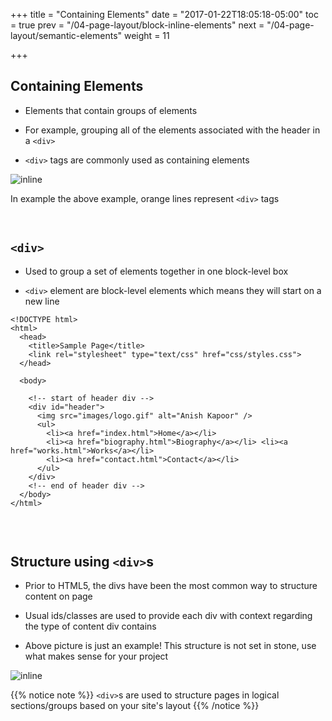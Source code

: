 +++
title = "Containing Elements"
date = "2017-01-22T18:05:18-05:00"
toc = true
prev = "/04-page-layout/block-inline-elements"
next = "/04-page-layout/semantic-elements"
weight = 11

+++

## Containing Elements

- Elements that contain groups of elements

- For example, grouping all of the elements associated with the header in a `<div>`

- `<div>` tags are commonly used as containing elements

![inline](/images/04/containing_elements_diagram.png)

In example the above example, orange lines represent `<div>` tags

&nbsp;

## `<div>`

- Used to group a set of elements together in one block-level box

- `<div>` element are block-level elements which means they will start on a new line


```
<!DOCTYPE html>
<html>
  <head>
    <title>Sample Page</title>
    <link rel="stylesheet" type="text/css" href="css/styles.css">
  </head>

  <body>

    <!-- start of header div -->
    <div id="header">
      <img src="images/logo.gif" alt="Anish Kapoor" />
      <ul>
        <li><a href="index.html">Home</a></li>
        <li><a href="biography.html">Biography</a></li> <li><a href="works.html">Works</a></li>
        <li><a href="contact.html">Contact</a></li>
      </ul>
    </div>
    <!-- end of header div -->
  </body>
</html>


```

&nbsp;

## Structure using `<div>`s

- Prior to HTML5, the divs have been the most common way to structure content on page

- Usual ids/classes are used to provide each div with context regarding the type of content div contains

- Above picture is just an example! This structure is not set in stone, use what makes sense for your project

![inline](/images/04/structure_using_divs.png)

{{% notice note %}}
`<div>`s are used to structure pages in logical sections/groups based on your site's layout
{{% /notice %}}


